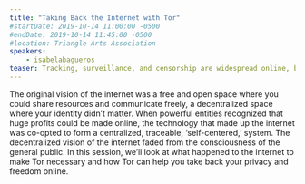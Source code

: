 ```yaml
---
title: "Taking Back the Internet with Tor"
#startDate: 2019-10-14 11:00:00 -0500
#endDate: 2019-10-14 11:45:00 -0500
#location: Triangle Arts Association
speakers:
    - isabelabagueros
teaser: Tracking, surveillance, and censorship are widespread online, but Tor tools, including Tor Browser and onion services, empower you to take back the internet.
---
```


The original vision of the internet was a free and open space where you could share resources and communicate freely, a decentralized space where your identity didn&rsquo;t matter. When powerful entities recognized that huge profits could be made online, the technology that made up the internet was co-opted to form a centralized, traceable, &lsquo;self-centered,&rsquo; system. The decentralized vision of the internet faded from the consciousness of the general public. In this session, we&rsquo;ll look at what happened to the internet to make Tor necessary and how Tor can help you take back your privacy and freedom online. 
